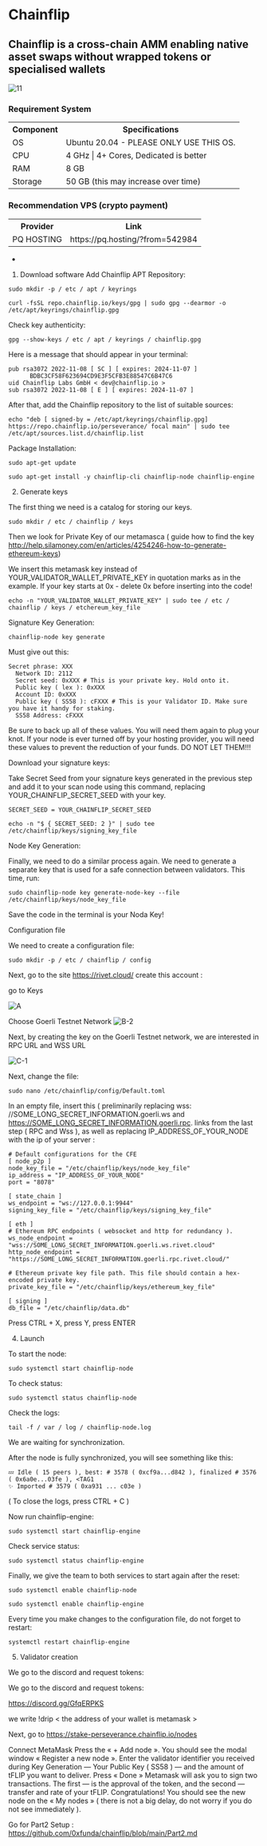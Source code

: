 # Chainflip

## Chainflip is a cross-chain AMM enabling native asset swaps without wrapped tokens or specialised wallets

![11](https://user-images.githubusercontent.com/76862881/203728067-b15de7e6-229a-4f19-b348-d5de055e67c7.png)

### Requirement System
  <table>
    <tr>
      <th>Component
      <th>Specifications
    </tr>
    <tr>
      <td>	OS
      <td> Ubuntu 20.04 - PLEASE ONLY USE THIS OS. 
    </tr>
     <tr>
      <td>CPU	
      <td> 4 GHz | 4+ Cores, Dedicated is better
    </tr>
    <tr>
      <td>RAM	
      <td> 8 GB
    </tr>
    <tr>
      <td>Storage
      <td> 50 GB (this may increase over time)
    </tr>
   
  </table>

### Recommendation VPS (crypto payment)
<table>
    <tr>
      <th>Provider
      <th>Link
    </tr>
    <tr>
      <td>PQ HOSTING	
      <td>https://pq.hosting/?from=542984
    </tr>
   
</table>


-

1. Download software
Add Chainflip APT Repository:
```
sudo mkdir -p / etc / apt / keyrings
```
```
curl -fsSL repo.chainflip.io/keys/gpg | sudo gpg --dearmor -o /etc/apt/keyrings/chainflip.gpg
```
Check key authenticity:

```
gpg --show-keys / etc / apt / keyrings / chainflip.gpg
```
Here is a message that should appear in your terminal: 
```
pub rsa3072 2022-11-08 [ SC ] [ expires: 2024-11-07 ]
      BDBC3CF58F623694CD9E3F5CFB3E88547C6B47C6
uid Chainflip Labs GmbH < dev@chainflip.io >
sub rsa3072 2022-11-08 [ E ] [ expires: 2024-11-07 ]
```
After that, add the Chainflip repository to the list of suitable sources:
```
echo "deb [ signed-by = /etc/apt/keyrings/chainflip.gpg] https://repo.chainflip.io/perseverance/ focal main" | sudo tee /etc/apt/sources.list.d/chainflip.list
```
Package Installation:
```
sudo apt-get update
```
```
sudo apt-get install -y chainflip-cli chainflip-node chainflip-engine
```
2. Generate keys

The first thing we need is a catalog for storing our keys.
```
sudo mkdir / etc / chainflip / keys
```

Then we look for Private Key of our metamasca ( guide how to find the key http://help.silamoney.com/en/articles/4254246-how-to-generate-ethereum-keys)

We insert this metamask key instead of YOUR_VALIDATOR_WALLET_PRIVATE_KEY in quotation marks as in the example. If your key starts at 0x - delete 0x before inserting into the code!
```
echo -n "YOUR_VALIDATOR_WALLET_PRIVATE_KEY" | sudo tee / etc / chainflip / keys / etchereum_key_file
```


Signature Key Generation:
```
chainflip-node key generate
```
Must give out this: 
```
Secret phrase: XXX
  Network ID: 2112
  Secret seed: 0xXXX # This is your private key. Hold onto it.
  Public key ( lex ): 0xXXX
  Account ID: 0xXXX 
  Public key ( SS58 ): cFXXX # This is your Validator ID. Make sure you have it handy for staking.
  SS58 Address: cFXXX
  ```
  
Be sure to back up all of these values. You will need them again to plug your knot. If your node is ever turned off by your hosting provider, you will need these values to prevent the reduction of your funds. DO NOT LET THEM!!!


Download your signature keys:


Take Secret Seed from your signature keys generated in the previous step and add it to your scan node using this command, replacing YOUR_CHAINFLIP_SECRET_SEED with your key.
```
SECRET_SEED = YOUR_CHAINFLIP_SECRET_SEED
```
```
echo -n "$ { SECRET_SEED: 2 }" | sudo tee /etc/chainflip/keys/signing_key_file
```

Node Key Generation: 

Finally, we need to do a similar process again. We need to generate a separate key that is used for a safe connection between validators. This time, run:
```
sudo chainflip-node key generate-node-key --file /etc/chainflip/keys/node_key_file
```
Save the code in the terminal is your Noda Key!


 Configuration file

We need to create a configuration file:
```
sudo mkdir -p / etc / chainflip / config
```
Next, go to the site https://rivet.cloud/ create this account :

go to Keys

![A](https://user-images.githubusercontent.com/76862881/203724373-c35686f1-8184-4cce-a240-5114c93c7a07.png)

Choose Goerli Testnet Network
![B-2](https://user-images.githubusercontent.com/76862881/203724783-e6e0a29a-7698-40c7-8ff3-371e9ed92681.png)

Next, by creating the key on the Goerli Testnet network, we are interested in RPC URL and WSS URL

![C-1](https://user-images.githubusercontent.com/76862881/203725285-50bd746e-dbab-4016-960d-e07a6d2ddb0a.png)




Next, change the file:
```
sudo nano /etc/chainflip/config/Default.toml
```
In an empty file, insert this ( preliminarily replacing wss: //SOME_LONG_SECRET_INFORMATION.goerli.ws and https://SOME_LONG_SECRET_INFORMATION.goerli.rpc. links from the last step ( RPC and Wss ), as well as replacing IP_ADDRESS_OF_YOUR_NODE with the ip of your server    :
```
# Default configurations for the CFE
[ node_p2p ]
node_key_file = "/etc/chainflip/keys/node_key_file"
ip_address = "IP_ADDRESS_OF_YOUR_NODE"
port = "8078"

[ state_chain ]
ws_endpoint = "ws://127.0.0.1:9944"
signing_key_file = "/etc/chainflip/keys/signing_key_file"

[ eth ]
# Ethereum RPC endpoints ( websocket and http for redundancy ).
ws_node_endpoint = "wss://SOME_LONG_SECRET_INFORMATION.goerli.ws.rivet.cloud"
http_node_endpoint = "https://SOME_LONG_SECRET_INFORMATION.goerli.rpc.rivet.cloud/"

# Ethereum private key file path. This file should contain a hex-encoded private key.
private_key_file = "/etc/chainflip/keys/ethereum_key_file"

[ signing ]
db_file = "/etc/chainflip/data.db"

```

Press CTRL + X, press Y, press ENTER



4. Launch 

To start the node:
```
sudo systemctl start chainflip-node
```
To check status:
```
sudo systemctl status chainflip-node
```
Check the logs:
```
tail -f / var / log / chainflip-node.log
```
We are waiting for synchronization. 


After the node is fully synchronized, you will see something like this:
```
💤 Idle ( 15 peers ), best: # 3578 ( 0xcf9a...d842 ), finalized # 3576 ( 0x6a0e...03fe ), <TAG1 
✨ Imported # 3579 ( 0xa931 ... c03e )
```
( To close the logs, press CTRL + C )



Now run chainflip-engine:
```
sudo systemctl start chainflip-engine
```

Check service status:
```
sudo systemctl status chainflip-engine
```


Finally, we give the team to both services to start again after the reset:

```
sudo systemctl enable chainflip-node
```
```
sudo systemctl enable chainflip-engine
```

Every time you make changes to the configuration file, do not forget to restart:
```
systemctl restart chainflip-engine
```

5. Validator creation

We go to the discord and request tokens:


We go to the discord and request tokens:

https://discord.gg/GfqERPKS

we write !drip < the address of your wallet is metamask >



Next, go to https://stake-perseverance.chainflip.io/nodes

Connect MetaMask
Press the « + Add node ». You should see the modal window « Register a new node ».
Enter the validator identifier you received during
Key Generation — Your Public Key ( SS58 ) — and the amount of tFLIP you want to deliver. Press « Done »
Metamask will ask you to sign two transactions. The first — is the approval of the token, and the second — transfer and rate of your tFLIP.
Congratulations! You should see the new node on the « My nodes » ( there is not a big delay, do not worry if you do not see immediately ).





Go for Part2 Setup :
https://github.com/0xfunda/chainflip/blob/main/Part2.md
